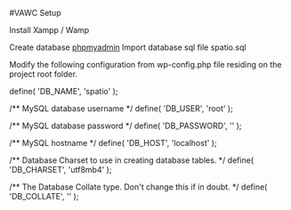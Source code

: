 #VAWC Setup

Install Xampp / Wamp

Create database [phpmyadmin](http://localhost/phpmyadmin)
Import database sql file spatio.sql

Modify the following configuration from wp-config.php file residing on the project root folder.

define( 'DB_NAME', 'spatio' );

/** MySQL database username */
define( 'DB_USER', 'root' );

/** MySQL database password */
define( 'DB_PASSWORD', '' );

/** MySQL hostname */
define( 'DB_HOST', 'localhost' );

/** Database Charset to use in creating database tables. */
define( 'DB_CHARSET', 'utf8mb4' );

/** The Database Collate type. Don't change this if in doubt. */
define( 'DB_COLLATE', '' );


